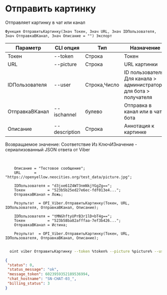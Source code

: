 ﻿---
sidebar_position: 2
---

# Отправить картинку
 Отправляет картинку в чат или канал



`Функция ОтправитьКартинку(Знач Токен, Знач URL, Знач IDПользователя, Знач ОтправкаВКанал, Знач Описание = "") Экспорт`

  | Параметр | CLI опция | Тип | Назначение |
  |-|-|-|-|
  | Токен | --token | Строка | Токен |
  | URL | --picture | Строка | URL картинки |
  | IDПользователя | --user | Строка,Число | ID пользователя. Для канала > администратора, для бота > получателя |
  | ОтправкаВКанал | --ischannel | булево | Отправка в канал или в чат бота |
  | Описание | --description | Строка | Аннотация к картинке |

  
  Возвращаемое значение:   Соответствие Из КлючИЗначение - сериализованный JSON ответа от Viber

<br/>




```bsl title="Пример кода"
    Описание = "Тестовое сообщение";
    URL      = "https://openyellow.neocities.org/test_data/picture.jpg";

    IDПользователя = "d3jxe61Z4W73nmNkjYGgZg==";
    Токен          = "523b5b25ed27e6ec-fdf013e4...";
    ОтправкаВКанал = Ложь;

    Результат  = OPI_Viber.ОтправитьКартинку(Токен, URL, IDПользователя, ОтправкаВКанал, Описание);

    IDПользователя = "tMNGhftyUPrB3r1lD+bT4g==";
    Токен          = "523b58ba82afffaa-7ef3b426...";
    ОтправкаВКанал = Истина;

    Результат  = OPI_Viber.ОтправитьКартинку(Токен, URL, IDПользователя, ОтправкаВКанал, Описание);
```



```sh title="Пример команды CLI"
    
  oint viber ОтправитьКартинку --token %token% --picture %picture% --user "tMNGh111111111D+bT4g" --ischannel %ischannel% --description %description%

```

```json title="Результат"
{
 "status": 0,
 "status_message": "ok",
 "message_token": 6023959352189536994,
 "chat_hostname": "SN-CHAT-03_",
 "billing_status": 3
}
```
